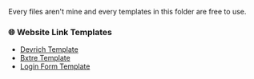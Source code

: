 Every files aren't mine and every templates in this folder are free to use.

### 🌐 Website Link Templates 

- [Devrich Template](https://devrich.netlify.app/)
- [Bxtre Template](https://bxtre.netlify.app/)
- [Login Form Template](https://loginformtemplate.netlify.app/)
